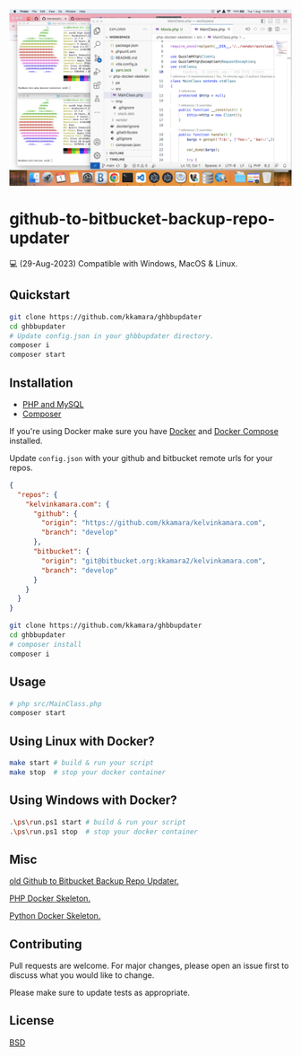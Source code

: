 <img src="https://github.com/kkamara/useful/raw/main/MainClass.png" alt="MainClass.png" width=""/>

# github-to-bitbucket-backup-repo-updater

:computer: (29-Aug-2023) Compatible with Windows, MacOS & Linux.

## Quickstart

```bash
git clone https://github.com/kkamara/ghbbupdater
cd ghbbupdater
# Update config.json in your ghbbupdater directory.
composer i
composer start
```

## Installation

* [PHP and MySQL](https://www.apachefriends.org/download.html)
* [Composer](https://getcomposer.org/)

If you're using Docker make sure you have [Docker](https://docs.docker.com/get-docker/) and [Docker Compose](https://docs.docker.com/compose/install/) installed.

Update `config.json` with your github and bitbucket remote urls for your repos.

```json
{
  "repos": {
    "kelvinkamara.com": {
      "github": {
        "origin": "https://github.com/kkamara/kelvinkamara.com",
        "branch": "develop"
      },
      "bitbucket": {
        "origin": "git@bitbucket.org:kkamara2/kelvinkamara.com",
        "branch": "develop"
      }
    }
  }
}
```

```bash
git clone https://github.com/kkamara/ghbbupdater
cd ghbbupdater
# composer install
composer i
```

## Usage

```bash
# php src/MainClass.php
composer start
```

## Using Linux with Docker?

```bash
make start # build & run your script
make stop  # stop your docker container
```

## Using Windows with Docker?

```bash
.\ps\run.ps1 start # build & run your script
.\ps\run.ps1 stop  # stop your docker container
```

## Misc

[old Github to Bitbucket Backup Repo Updater.](https://github.com/kkamara/github-to-bitbucket-backup-repo-updater)

[PHP Docker Skeleton.](https://github.com/kkamara/php-docker-skeleton)

[Python Docker Skeleton.](https://github.com/kkamara/python-docker-skeleton)

## Contributing
Pull requests are welcome. For major changes, please open an issue first to discuss what you would like to change.

Please make sure to update tests as appropriate.

## License
[BSD](https://opensource.org/licenses/BSD-3-Clause)
